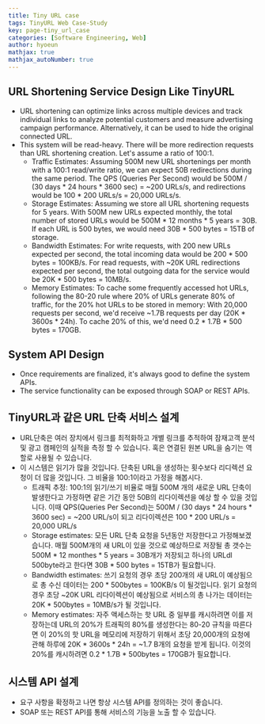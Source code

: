 ```yaml
---
title: Tiny URL case
tags: TinyURL Web Case-Study
key: page-tiny_url_case
categories: [Software Engineering, Web]
author: hyoeun
mathjax: true
mathjax_autoNumber: true
---
```

## URL Shortening Service Design Like TinyURL
* URL shortening can optimize links across multiple devices and track individual links to analyze potential customers and measure advertising campaign performance. Alternatively, it can be used to hide the original connected URL.
* This system will be read-heavy. There will be more redirection requests than URL shortening creation. Let's assume a ratio of 100:1.
  * Traffic Estimates: Assuming 500M new URL shortenings per month with a 100:1 read/write ratio, we can expect 50B redirections during the same period. The QPS (Queries Per Second) would be 500M / (30 days * 24 hours * 3600 sec) = ~200 URLs/s, and redirections would be 100 * 200 URLs/s = 20,000 URLs/s.
  * Storage Estimates: Assuming we store all URL shortening requests for 5 years. With 500M new URLs expected monthly, the total number of stored URLs would be 500M * 12 months * 5 years = 30B. If each URL is 500 bytes, we would need 30B * 500 bytes = 15TB of storage.
  * Bandwidth Estimates: For write requests, with 200 new URLs expected per second, the total incoming data would be 200 * 500 bytes = 100KB/s. For read requests, with ~20K URL redirections expected per second, the total outgoing data for the service would be 20K * 500 bytes = 10MB/s.
  * Memory Estimates: To cache some frequently accessed hot URLs, following the 80-20 rule where 20% of URLs generate 80% of traffic, for the 20% hot URLs to be stored in memory: With 20,000 requests per second, we'd receive ~1.7B requests per day (20K * 3600s * 24h). To cache 20% of this, we'd need 0.2 * 1.7B * 500 bytes = 170GB.

## System API Design
* Once requirements are finalized, it's always good to define the system APIs.
* The service functionality can be exposed through SOAP or REST APIs.

## TinyURL과 같은 URL 단축 서비스 설계
* URL단축은 여러 장치에서 링크를 최적화하고 개별 링크를 추적하여 잠재고객 분석 및 광고 캠페인의 실적을 측정 할 수 있습니다. 혹은 연결된 원본 URL을 숨기는 역할로 사용될 수 있습니다.
* 이 시스템은 읽기가 많을 것입니다. 단축된 URL을 생성하는 횟수보다 리디렉션 요청이 더 많을 것입니다. 그 비율을 100:1이라고 가정을 해봅시다.
  * 트래픽 추정: 100:1의 읽기/쓰기 비율로 매월 500M 개의 새로운 URL 단축이 발생한다고 가정하면 같은 기간 동안 50B의 리다이렉션을 예상 할 수 있을 것입니다. 이때 QPS(Queries Per Second)는 500M / (30 days * 24 hours * 3600 sec) = ~200 URL/s이 되고 리다이렉션은 100 * 200 URL/s = 20,000 URL/s
  * Storage estimates: 모든 URL 단축 요청을 5년동안 저장한다고 가정해보겠습니다. 매월 500M개의 새 URL이 있을 것으로 예상하므로 저장될 총 갯수는 500M * 12 monthes * 5 years = 30B개가 저장되고 하나의 URLdl 500byte라고 한다면 30B * 500 bytes = 15TB가 필요합니다.
  * Bandwidth estimates: 쓰기 요청의 경우 초당 200개의 새 URL이 예상됨으로 총 수신 데이터는 200 * 500bytes = 100KB/s 이 될것입니다. 읽기 요청의 경우 초당 ~20K URL 리다이렉션이 예상됨으로 서비스의 총 나가는 데이터는 20K * 500bytes = 10MB/s가 될 것입니다.
  * Memory estimates: 자주 액세스하는 핫 URL 중 일부를 캐시하려면 이를 저장하는데 URL의 20%가 트래픽의 80%를 생성한다는 80-20 규칙을 따른다면 이 20%의 핫 URL을 메모리에 저장하기 위해서 초당 20,000개의 요청에 관해 하루에 20K * 3600s * 24h = ~1.7 B개의 요청을 받게 됩니다. 이것의 20%를 캐시하려면 0.2 * 1.7B * 500bytes = 170GB가 필요합니다.

## 시스템 API 설계
* 요구 사항을 확정하고 나면 항상 시스템 API를 정의하는 것이 좋습니다.
* SOAP 또는 REST API를 통해 서비스의 기능을 노출 할 수 있습니다.